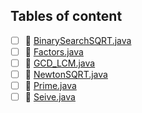 ## Tables of content
- [ ] 📄 [BinarySearchSQRT.java](./BinarySearchSQRT.java)
- [ ] 📄 [Factors.java](./Factors.java)
- [ ] 📄 [GCD_LCM.java](./GCD_LCM.java)
- [ ] 📄 [NewtonSQRT.java](./NewtonSQRT.java)
- [ ] 📄 [Prime.java](./Prime.java)
- [ ] 📄 [Seive.java](./Seive.java)
